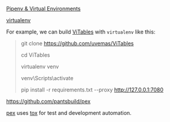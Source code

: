 [Pipenv & Virtual Environments](https://docs.python-guide.org/dev/virtualenvs/)

[virtualenv](https://www.liaoxuefeng.com/wiki/1016959663602400/1019273143120480)

For example, we can build [ViTables](https://github.com/uvemas/ViTables/issues/79) with `virtualenv` like this:

> git clone https://github.com/uvemas/ViTables
>
> cd ViTables
>
> virtualenv venv
>
> venv\Scripts\activate
>
> pip install -r requirements.txt --proxy http://127.0.0.1:7080

https://github.com/pantsbuild/pex

[pex](https://github.com/pantsbuild/pex#development) uses [tox](https://testrun.org/tox/en/latest/) for test and development automation.

